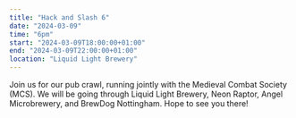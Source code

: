 ```yaml
---
title: "Hack and Slash 6"
date: "2024-03-09"
time: "6pm"
start: "2024-03-09T18:00:00+01:00"
end: "2024-03-09T22:00:00+01:00"
location: "Liquid Light Brewery"
---
```


Join us for our pub crawl, running jointly with the Medieval Combat Society (MCS). We will be going through Liquid Light Brewery, Neon Raptor, Angel Microbrewery, and BrewDog Nottingham. Hope to see you there!
